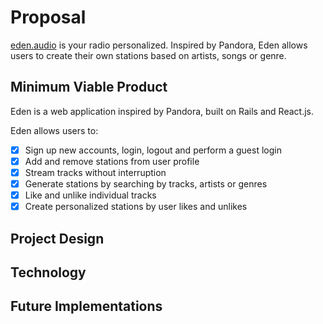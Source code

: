 # Proposal
[eden.audio][eden] is your radio personalized. Inspired by Pandora,
Eden allows users to create their own stations based on artists, songs
or genre.

## Minimum Viable Product
Eden is a web application inspired by Pandora, built on Rails and React.js.

Eden allows users to:

- [x] Sign up new accounts, login, logout and perform a guest login
- [x] Add and remove stations from user profile
- [x] Stream tracks without interruption
- [x] Generate stations by searching by tracks, artists or genres
- [x] Like and unlike individual tracks
- [x] Create personalized stations by user likes and unlikes
## Project Design

## Technology

## Future Implementations

[eden]: http://eden.audio
